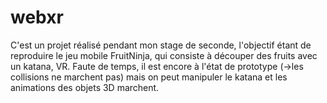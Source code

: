 # webxr
C'est un projet réalisé pendant mon stage de seconde, l'objectif étant de reproduire le jeu mobile FruitNinja, qui consiste à découper des fruits avec un katana, VR. Faute de temps, il est encore à l'état de prototype (->les collisions ne marchent pas) mais on peut manipuler le katana et les animations des objets 3D marchent.
